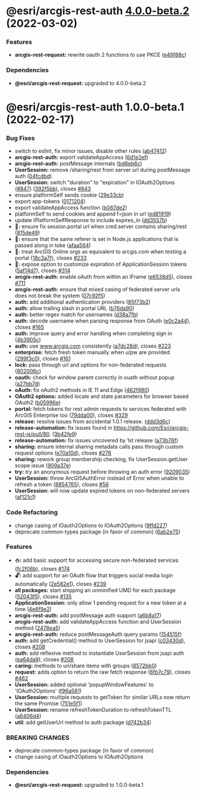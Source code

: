 # @esri/arcgis-rest-auth [4.0.0-beta.2](https://github.com/Esri/arcgis-rest-js/compare/@esri/arcgis-rest-auth@4.0.0-beta.1...@esri/arcgis-rest-auth@4.0.0-beta.2) (2022-03-02)


### Features

* **arcgis-rest-request:** rewrite oauth 2 functions to use PKCE ([e49f88c](https://github.com/Esri/arcgis-rest-js/commit/e49f88c700694aed472733527124c4d0d54e45d6))





### Dependencies

* **@esri/arcgis-rest-request:** upgraded to 4.0.0-beta.2

# @esri/arcgis-rest-auth 1.0.0-beta.1 (2022-02-17)


### Bug Fixes

* switch to eslint, fix minor issues, disable other rules ([ab47412](https://github.com/Esri/arcgis-rest-js/commit/ab474123d3a056dcd52a8898f39f287893626f35))
* **arcgis-rest-auth:** export validateAppAccess ([6d1e2ef](https://github.com/Esri/arcgis-rest-js/commit/6d1e2ef012ca25464e6219b5d909a30e5f1cecee))
* **arcgis-rest-auth:** postMessage internals ([bd8eb6c](https://github.com/Esri/arcgis-rest-js/commit/bd8eb6c0363483209645c5cc7cf19ad1a8114cc6))
* **UserSession:** remove /sharing/rest from server url during postMessage auth ([04fcdbd](https://github.com/Esri/arcgis-rest-js/commit/04fcdbd5307c79e55610a1bb7e049e3e18f0f0cc))
* **UserSession:** switch "duration" to "expiration" in IOAuth2Options ([#847](https://github.com/Esri/arcgis-rest-js/issues/847)) ([392f5bb](https://github.com/Esri/arcgis-rest-js/commit/392f5bb74b2461e7bd34dd16e784fce415d554ec)), closes [#843](https://github.com/Esri/arcgis-rest-js/issues/843)
* ensure platformSelf sends cookie ([29e33cb](https://github.com/Esri/arcgis-rest-js/commit/29e33cb9b9d0a2e25e412106adb06ff054bd5737))
* export app-tokens ([0171204](https://github.com/Esri/arcgis-rest-js/commit/017120498b32c9322689ad539b216ce8e5c96a3a))
* export validateAppAccess function ([b087de2](https://github.com/Esri/arcgis-rest-js/commit/b087de24ae6d8f41a2bb13c3c25a33943f0db2d8))
* platformSelf to send cookies and append f=json in url ([ed81919](https://github.com/Esri/arcgis-rest-js/commit/ed819194da74075172ff26139f2db4491d79ed12))
* update IPlatformSelfResponse to include expires_in ([dd3557b](https://github.com/Esri/arcgis-rest-js/commit/dd3557b19514a33150db2f15138422bb219681e7))
* **:bug::** ensure fix session.portal url when cred.server contains sharing/rest ([815de49](https://github.com/Esri/arcgis-rest-js/commit/815de49549b35aa9d255de6b05c2beb2d153f37f))
* **:bug::** ensure that the same referer is set in Node.js applications that is passed along in toke ([afaa564](https://github.com/Esri/arcgis-rest-js/commit/afaa5646bffbeec462a733d9b6e021d6499c0be7))
* **:bug::** treat ArcGIS Online orgs as equivalent to arcgis.com when testing a portal ([18c3a7f](https://github.com/Esri/arcgis-rest-js/commit/18c3a7fcc774bad8e2cc9eef15444b62c1ed0dd1)), closes [#233](https://github.com/Esri/arcgis-rest-js/issues/233)
* **:closed_lock_with_key::** expose option to customize expiration of ApplicationSession tokens ([5af14d7](https://github.com/Esri/arcgis-rest-js/commit/5af14d7b10ccee179f7b2da82f4f1478352a8b67)), closes [#314](https://github.com/Esri/arcgis-rest-js/issues/314)
* **arcgis-rest-auth:** enable oAuth from within an IFrame ([e6538d5](https://github.com/Esri/arcgis-rest-js/commit/e6538d5d38c9b2d0f31c6392d257f0d9263170bd)), closes [#711](https://github.com/Esri/arcgis-rest-js/issues/711)
* **arcgis-rest-auth:** ensure that mixed casing of federated server urls does not break the system ([07c92f5](https://github.com/Esri/arcgis-rest-js/commit/07c92f559cc0288fa379d19464f88642c6fe2803))
* **auth:** add additional authentication providers ([85f73b2](https://github.com/Esri/arcgis-rest-js/commit/85f73b22c17a3a3ae72b559a63df2aef8297828c))
* **auth:** allow trailing slash in portal URL ([b76da90](https://github.com/Esri/arcgis-rest-js/commit/b76da902d67d4ac3635ac18eb780e7c68d7617f7))
* **auth:** better regex match for usernames ([d38a7fb](https://github.com/Esri/arcgis-rest-js/commit/d38a7fb0e1bff3c49a135bc10be74893ec60a1e9))
* **auth:** decode username when parsing response from OAuth ([e0c2a44](https://github.com/Esri/arcgis-rest-js/commit/e0c2a44bd5032ce9b45b0f8511e9cc256056872c)), closes [#165](https://github.com/Esri/arcgis-rest-js/issues/165)
* **auth:** improve query and error handling when completing sign in ([4b3905c](https://github.com/Esri/arcgis-rest-js/commit/4b3905ca6517443c9237a44c0fc3249e579db8f5))
* **auth:** use www.arcgis.com consistently ([a7dc28d](https://github.com/Esri/arcgis-rest-js/commit/a7dc28d9fe860f380ed57137bcafe73ab0bb5e9d)), closes [#223](https://github.com/Esri/arcgis-rest-js/issues/223)
* **enterprise:** fetch fresh token manually when u/pw are provided ([299f3c0](https://github.com/Esri/arcgis-rest-js/commit/299f3c0da043b74113310cba9a3e9a0f77afa921)), closes [#161](https://github.com/Esri/arcgis-rest-js/issues/161)
* **lock:** pass through url and options for non-federated requests ([802006c](https://github.com/Esri/arcgis-rest-js/commit/802006cdc68e69851e80c499a236ba4c8fa1cb6f))
* **oauth:** check for window parent correctly in ouath without popup ([a27bb7d](https://github.com/Esri/arcgis-rest-js/commit/a27bb7da5fa5de7ddfbc2d676b707bfa1780ecbf))
* **oAuth:** fix oAuth2 methods in IE 11 and Edge ([462f980](https://github.com/Esri/arcgis-rest-js/commit/462f980082f9eeb8c55b5aa6c5981422ae40105f))
* **OAuth2 options:** added locale and state parameters for browser based OAuth2 ([b05996e](https://github.com/Esri/arcgis-rest-js/commit/b05996e83b1836f9a27337939a9a681d41207504))
* **portal:** fetch tokens for rest admin requests to services federated with ArcGIS Enterprise too ([79dda00](https://github.com/Esri/arcgis-rest-js/commit/79dda000e9cc3d8cf270ab3ace65d70d20d5ac57)), closes [#329](https://github.com/Esri/arcgis-rest-js/issues/329)
* **release:** resolve issues from accidental 1.0.1 release. ([ddd3d6c](https://github.com/Esri/arcgis-rest-js/commit/ddd3d6cab0fb0d789da866cea07244b7a170d9fd))
* **release-automation:** fix issues found in https://github.com/Esri/arcgis-rest-js/pull/80. ([3b42fe9](https://github.com/Esri/arcgis-rest-js/commit/3b42fe9969cc2f6a21428692c72ada8ffffb59a6))
* **release-automation:** fix issues uncovered by 1st release ([a73b76f](https://github.com/Esri/arcgis-rest-js/commit/a73b76f58843d538d8b29b1ae60a72a9f57ac5ec))
* **sharing:** ensure internal sharing metadata calls pass through custom request options ([e70a10d](https://github.com/Esri/arcgis-rest-js/commit/e70a10d5bbd6ac4fecf61f9f635b01cf9c8c5034)), closes [#276](https://github.com/Esri/arcgis-rest-js/issues/276)
* **sharing:** rework group membership checking, fix UserSession.getUser scope issue ([909a37e](https://github.com/Esri/arcgis-rest-js/commit/909a37ec2f928ad223c674ae0d4033e24761ae9a))
* **try:** try an anonymous request before throwing an auth error ([9209035](https://github.com/Esri/arcgis-rest-js/commit/9209035072b54bf68425ee9737e2a15010ac1b33))
* **UserSession:** throw ArcGISAuthError instead of Error when unable to refresh a token ([8854765](https://github.com/Esri/arcgis-rest-js/commit/88547656ce88786e2dcac8e8e0e78045b67e8e16)), closes [#56](https://github.com/Esri/arcgis-rest-js/issues/56)
* **UserSession:** will now update expired tokens on non-federated servers ([af121c1](https://github.com/Esri/arcgis-rest-js/commit/af121c1de1c96027a2ca107ed46a7877b61c5a4f))


### Code Refactoring

* change casing of IOauth2Options to IOAuth2Options ([9ffd227](https://github.com/Esri/arcgis-rest-js/commit/9ffd2277055864d5257cb7a6c9913c70079e7da5))
* deprecate common-types package (in favor of common) ([6ab2e75](https://github.com/Esri/arcgis-rest-js/commit/6ab2e75a3b57ce77391da7f2a16ab57a3e781000))


### Features

* **:snowman::** add basic support for accessing secure non-federated services ([fc2f06b](https://github.com/Esri/arcgis-rest-js/commit/fc2f06b74a40261ae9b6bb959048d353be02153b)), closes [#174](https://github.com/Esri/arcgis-rest-js/issues/174)
* **:unlock::** add support for an OAuth flow that triggers social media login automatically ([2e582e1](https://github.com/Esri/arcgis-rest-js/commit/2e582e12fc3e5bf9688b3ba80da33e4a5a5fa84f)), closes [#239](https://github.com/Esri/arcgis-rest-js/issues/239)
* **all packages:** start shipping an unminified UMD for each package ([52043f5](https://github.com/Esri/arcgis-rest-js/commit/52043f5b702aca699f62abf8054582286e258ba5)), closes [#135](https://github.com/Esri/arcgis-rest-js/issues/135)
* **ApplicationSession:** only allow 1 pending request for a new token at a time ([4e6f9e2](https://github.com/Esri/arcgis-rest-js/commit/4e6f9e27d561566449ef2338b078f44d0e3b65b5))
* **arcgis-rest-auth:** add postMessage auth support ([a6b8a17](https://github.com/Esri/arcgis-rest-js/commit/a6b8a17a265339725a8c5dfd90e408f28a035787))
* **arcgis-rest-auth:** add validateAppAccess function and UserSession method ([2478ea5](https://github.com/Esri/arcgis-rest-js/commit/2478ea56d43302d3f7fab6ffd38a9d2c609bb510))
* **arcgis-rest-auth:** reduce postMessageAuth query params ([154515f](https://github.com/Esri/arcgis-rest-js/commit/154515f66a4eedb9ee83dd8528549db55e268871))
* **auth:** add getCredential() method to UserSession for jsapi ([c03430d](https://github.com/Esri/arcgis-rest-js/commit/c03430d4d5b93d983c9cab39117a5623113425e8)), closes [#208](https://github.com/Esri/arcgis-rest-js/issues/208)
* **auth:** add reflexive method to instantiate UserSession from jsapi auth ([ea64da9](https://github.com/Esri/arcgis-rest-js/commit/ea64da92c74c3a9b6671e66872070372db46cd72)), closes [#208](https://github.com/Esri/arcgis-rest-js/issues/208)
* **caring:** methods to un/share items with groups ([8572bb0](https://github.com/Esri/arcgis-rest-js/commit/8572bb0ab0222e4f0eedbe9cfd4ff00c160f0c77))
* **request:** adds option to return the raw fetch response ([6fb7c79](https://github.com/Esri/arcgis-rest-js/commit/6fb7c792f4aab585a06bb1178b41a8687eabc419)), closes [#462](https://github.com/Esri/arcgis-rest-js/issues/462)
* **UserSession:** added optional 'popupWindowFeatures' to 'IOAuth2Options' ([f96a581](https://github.com/Esri/arcgis-rest-js/commit/f96a581033513c9a546998bc37254a46e364f153))
* **UserSession:** multiple requests to getToken for similar URLs now return the same Promise ([751e5f1](https://github.com/Esri/arcgis-rest-js/commit/751e5f19d2e6fac184a0a17cc216c54cc5c1e9f2))
* **UserSession:** rename refreshTokenDuration to refreshTokenTTL ([a6406d4](https://github.com/Esri/arcgis-rest-js/commit/a6406d4d10308b266fd7ddcc6168f32419f206aa))
* **util:** add getUserUrl method to auth package ([d742b34](https://github.com/Esri/arcgis-rest-js/commit/d742b343130a8a0d5baaf9391ac48f5c5c334c6d))


### BREAKING CHANGES

* deprecate common-types package (in favor of common)
* change casing of IOauth2Options to IOAuth2Options





### Dependencies

* **@esri/arcgis-rest-request:** upgraded to 1.0.0-beta.1
